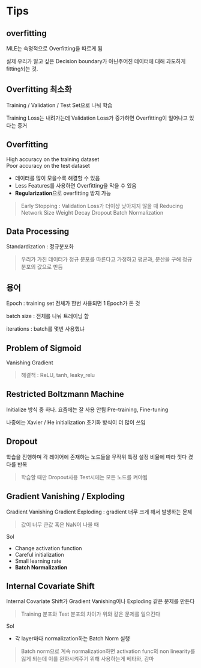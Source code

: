 # Tips

## overfitting

MLE는 숙명적으로 Overfitting을 따르게 됨

실제 우리가 알고 싶은 Decision boundary가 아닌주어진 데이터에 대해 과도하게 fitting되는 것.



## Overfitting 최소화

Training / Validation / Test Set으로 나눠 학습  

Training Loss는 내려가는데 Validation Loss가 증가하면 Overfitting이 일어나고 있다는 증거



## Overfitting
High accuracy on the training dataset  
Poor accuracy on the test dataset

- 데이터를 많이 모을수록 해결할 수 있음
- Less Features를 사용하면 Overfitting을 막을 수 있음
- **Regularization**으로 overfitting 방지 가능
> Early Stopping : Validation Loss가 더이상 낮아지지 않을 때
> Reducing Network Size
> Weight Decay
> Dropout
> Batch Normalization



## Data Processing

Standardization : 정규분포화
> 우리가 가진 데이터가 정규 분포를 따른다고 가정하고  평균과, 분산을 구해 정규분포의 값으로 만듬



## 용어
Epoch : training set 전체가 한번 사용되면 1 Epoch가 돈 것  

batch size : 전체를 나눠 트레이닝 함

iterations : batch를 몇번 사용했냐



## Problem of Sigmoid
Vanishing Gradient
> 해결책 : ReLU, tanh, leaky_relu



## Restricted Boltzmann Machine
Initialize 방식 중 하나. 요즘에는 잘 사용 안됨
Pre-training, Fine-tuning

나중에는 Xavier / He initialization 초기화 방식이 더 많이 쓰임



## Dropout
학습을 진행하며 각 레이어에 존재하는 노드들을 무작위 특정 설정 비율에 따라 껏다 켰다를 반복
>  학습할 때만 Dropout사용 Test시에는 모든 노드를 켜야됨



## Gradient Vanishing / Exploding
Gradient Vanishing
Gradient Exploding : gradient 너무 크게 해서 발생하는 문제
> 값이 너무 큰값 혹은 NaN이 나올 때

Sol
- Change activation function
- Careful initialization
- Small learning rate
- **Batch Normalization**



## Internal Covariate Shift
Internal Covariate Shift가 Gradient Vanishing이나 Exploding 같은 문제를 만든다
> Training 분포와 Test 분포의 차이가 위와 같은 문제를 일으킨다

Sol
- 각 layer마다 normalization하는 Batch Norm 실행

> Batch norm으로 계속 normalization하면 activation func의 non linearity를 잃게 되는데 이를 완화시켜주기 위해 사용하는게 베타와, 감마
